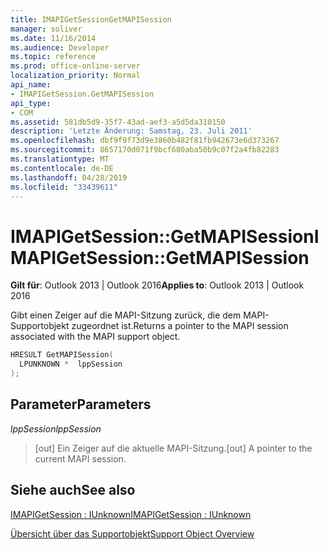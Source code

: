```yaml
---
title: IMAPIGetSessionGetMAPISession
manager: soliver
ms.date: 11/16/2014
ms.audience: Developer
ms.topic: reference
ms.prod: office-online-server
localization_priority: Normal
api_name:
- IMAPIGetSession.GetMAPISession
api_type:
- COM
ms.assetid: 581db5d9-35f7-43ad-aef3-a5d5da310150
description: 'Letzte Änderung: Samstag, 23. Juli 2011'
ms.openlocfilehash: dbf9f9f73d9e3860b482f81fb942673e6d373267
ms.sourcegitcommit: 8657170d071f9bcf680aba50b9c07f2a4fb82283
ms.translationtype: MT
ms.contentlocale: de-DE
ms.lasthandoff: 04/28/2019
ms.locfileid: "33439611"
---
```

# <a name="imapigetsessiongetmapisession"></a><span data-ttu-id="39ac5-103">IMAPIGetSession::GetMAPISession</span><span class="sxs-lookup"><span data-stu-id="39ac5-103">IMAPIGetSession::GetMAPISession</span></span>

  
  
<span data-ttu-id="39ac5-104">**Gilt für**: Outlook 2013 | Outlook 2016</span><span class="sxs-lookup"><span data-stu-id="39ac5-104">**Applies to**: Outlook 2013 | Outlook 2016</span></span> 
  
<span data-ttu-id="39ac5-105">Gibt einen Zeiger auf die MAPI-Sitzung zurück, die dem MAPI-Supportobjekt zugeordnet ist.</span><span class="sxs-lookup"><span data-stu-id="39ac5-105">Returns a pointer to the MAPI session associated with the MAPI support object.</span></span>
  
```cpp
HRESULT GetMAPISession(
  LPUNKNOWN *  lppSession
);
```

## <a name="parameters"></a><span data-ttu-id="39ac5-106">Parameter</span><span class="sxs-lookup"><span data-stu-id="39ac5-106">Parameters</span></span>

 <span data-ttu-id="39ac5-107">_lppSession_</span><span class="sxs-lookup"><span data-stu-id="39ac5-107">_lppSession_</span></span>
  
> <span data-ttu-id="39ac5-108">[out] Ein Zeiger auf die aktuelle MAPI-Sitzung.</span><span class="sxs-lookup"><span data-stu-id="39ac5-108">[out] A pointer to the current MAPI session.</span></span>
    
## <a name="see-also"></a><span data-ttu-id="39ac5-109">Siehe auch</span><span class="sxs-lookup"><span data-stu-id="39ac5-109">See also</span></span>



[<span data-ttu-id="39ac5-110">IMAPIGetSession : IUnknown</span><span class="sxs-lookup"><span data-stu-id="39ac5-110">IMAPIGetSession : IUnknown</span></span>](imapigetsessioniunknown.md)


[<span data-ttu-id="39ac5-111">Übersicht über das Supportobjekt</span><span class="sxs-lookup"><span data-stu-id="39ac5-111">Support Object Overview</span></span>](support-object-overview.md)

